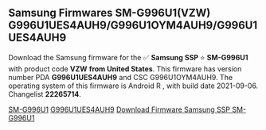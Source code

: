 <h2>Samsung Firmwares SM-G996U1(VZW) G996U1UES4AUH9/G996U1OYM4AUH9/G996U1UES4AUH9</h2>
Download the Samsung firmware for the ✅ <strong>Samsung SSP </strong> ⭐ <strong>SM-G996U1</strong> with product code <strong>VZW</strong> <strong> from United States</strong>. This firmware has version number PDA <strong>G996U1UES4AUH9</strong> and CSC G996U1OYM4AUH9. The operating system of this firmware is Android R , with build date 2021-09-06. Changelist <strong>22265714</strong>.


[SM-G996U1](https://samfirm.shop/samsung/model/SM-G996U1)
[G996U1UES4AUH9](https://samfirm.shop/samsung/pda/G996U1UES4AUH9)
[Download Firmware Samsung SSP SM-G996U1](https://samfirm.shop/samsung/firmware/452664)
